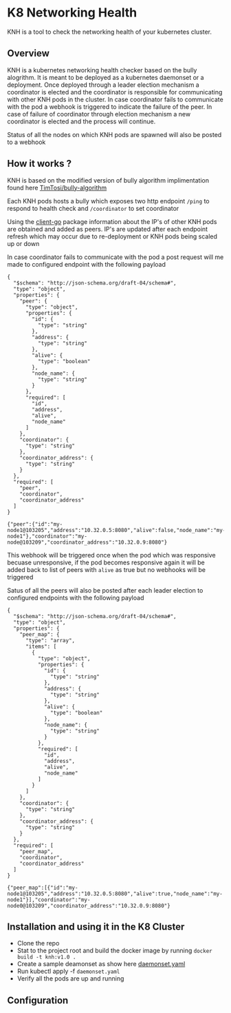 # K8 Networking Health

KNH is a tool to check the networking health of your kubernetes cluster.

## Overview

KNH is a kubernetes networking health checker based on the bully alogrithm. It is meant to be deployed as a kubernetes daemonset or a deployment.
Once deployed through a leader election mechanism a coordinator is elected and the coordinator is responsible for communicating with other KNH pods in the cluster. In case coordinator fails to communicate with the pod a webhook is triggered to indicate the failure of the peer. In case of failure of coordinator through election mechanism a new coordinator is elected and the process will continue.

Status of all the nodes on which KNH pods are spawned will also be posted to a webhook

## How it works ?

KNH is based on the modified version of bully algorithm implimentation found here [TimTosi/bully-algorithm](https://github.com/TimTosi/bully-algorithm)

Each KNH pods hosts a bully which exposes two http endpoint `/ping` to respond to health check and `/coordinator` to set coordinator

Using the [client-go](https://github.com/kubernetes/client-go) package information about the IP's of other KNH pods are obtained and added as peers. IP's are updated after each endpoint refresh which may occur due to re-deployment or KNH pods being scaled up or down

In case coordinator fails to communicate with the pod a post request will me made to configured endpoint with the following payload

```
{
  "$schema": "http://json-schema.org/draft-04/schema#",
  "type": "object",
  "properties": {
    "peer": {
      "type": "object",
      "properties": {
        "id": {
          "type": "string"
        },
        "address": {
          "type": "string"
        },
        "alive": {
          "type": "boolean"
        },
        "node_name": {
          "type": "string"
        }
      },
      "required": [
        "id",
        "address",
        "alive",
        "node_name"
      ]
    },
    "coordinator": {
      "type": "string"
    },
    "coordinator_address": {
      "type": "string"
    }
  },
  "required": [
    "peer",
    "coordinator",
    "coordinator_address"
  ]
}
```

```
{"peer":{"id":"my-node1@103205","address":"10.32.0.5:8080","alive":false,"node_name":"my-node1"},"coordinator":"my-node@103209","coordinator_address":"10.32.0.9:8080"}
```

This webhook will be triggered once when the pod which was responsive becuase unresponsive, if the pod becomes responsive again it will be added back to list of peers with `alive` as true but no webhooks will be triggered

Satus of all the peers will also be posted after each leader election to configured endpoints with the following payload

```
{
  "$schema": "http://json-schema.org/draft-04/schema#",
  "type": "object",
  "properties": {
    "peer_map": {
      "type": "array",
      "items": [
        {
          "type": "object",
          "properties": {
            "id": {
              "type": "string"
            },
            "address": {
              "type": "string"
            },
            "alive": {
              "type": "boolean"
            },
            "node_name": {
              "type": "string"
            }
          },
          "required": [
            "id",
            "address",
            "alive",
            "node_name"
          ]
        }
      ]
    },
    "coordinator": {
      "type": "string"
    },
    "coordinator_address": {
      "type": "string"
    }
  },
  "required": [
    "peer_map",
    "coordinator",
    "coordinator_address"
  ]
}
```

```
{"peer_map":[{"id":"my-node1@103205","address":"10.32.0.5:8080","alive":true,"node_name":"my-node1"}],"coordinator":"my-node0@103209","coordinator_address":"10.32.0.9:8080"}
```

## Installation and using it in the K8 Cluster

- Clone the repo
- Stat to the project root and build the docker image by running `docker build -t knh:v1.0 .`
- Create a sample deamonset as show here [daemonset.yaml](https://github.com/glendsoza/k8_networking_health/example/daemonset.yaml)
- Run kubectl apply -f `daemonset.yaml`
- Verify all the pods are up and running

## Configuration

